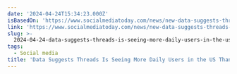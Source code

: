```yaml
---
date: '2024-04-24T15:34:23.000Z'
isBasedOn: 'https://www.socialmediatoday.com/news/new-data-suggests-threads-x/714070/'
link: 'https://www.socialmediatoday.com/news/new-data-suggests-threads-x/714070/'
slug: >-
  2024-04-24-data-suggests-threads-is-seeing-more-daily-users-in-the-us-than-x-or-social
tags:
  - Social media
title: 'Data Suggests Threads Is Seeing More Daily Users in the US Than X | Social '
---
```


